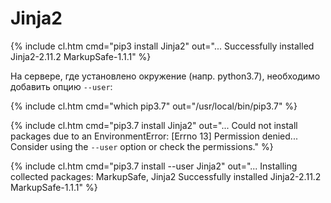 # Jinja2

{% include cl.htm cmd="pip3 install Jinja2"
out="...
Successfully installed Jinja2-2.11.2 MarkupSafe-1.1.1" %}

На сервере, где установлено окружение (напр. python3.7), необходимо добавить опцию `--user`:

{% include cl.htm cmd="which pip3.7"
out="/usr/local/bin/pip3.7" %}

{% include cl.htm cmd="pip3.7 install Jinja2"
out="...
Could not install packages due to an EnvironmentError: [Errno 13] Permission denied...
Consider using the `--user` option or check the permissions." %}

{% include cl.htm cmd="pip3.7 install --user Jinja2"
out="...
Installing collected packages: MarkupSafe, Jinja2
Successfully installed Jinja2-2.11.2 MarkupSafe-1.1.1" %}
